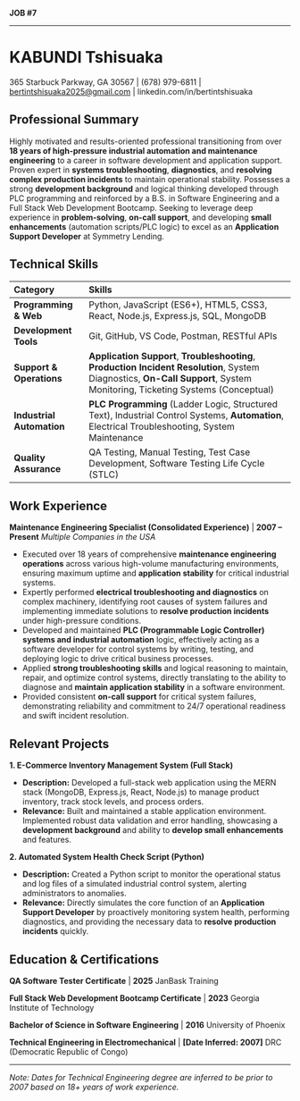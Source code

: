 **JOB #7**

---

# KABUNDI Tshisuaka
365 Starbuck Parkway, GA 30567 | (678) 979-6811 | bertintshisuaka2025@gmail.com | linkedin.com/in/bertintshisuaka

## Professional Summary
Highly motivated and results-oriented professional transitioning from over **18 years of high-pressure industrial automation and maintenance engineering** to a career in software development and application support. Proven expert in **systems troubleshooting**, **diagnostics**, and **resolving complex production incidents** to maintain operational stability. Possesses a strong **development background** and logical thinking developed through PLC programming and reinforced by a B.S. in Software Engineering and a Full Stack Web Development Bootcamp. Seeking to leverage deep experience in **problem-solving**, **on-call support**, and developing **small enhancements** (automation scripts/PLC logic) to excel as an **Application Support Developer** at Symmetry Lending.

## Technical Skills
| Category | Skills |
| :--- | :--- |
| **Programming & Web** | Python, JavaScript (ES6+), HTML5, CSS3, React, Node.js, Express.js, SQL, MongoDB |
| **Development Tools** | Git, GitHub, VS Code, Postman, RESTful APIs |
| **Support & Operations** | **Application Support**, **Troubleshooting**, **Production Incident Resolution**, System Diagnostics, **On-Call Support**, System Monitoring, Ticketing Systems (Conceptual) |
| **Industrial Automation** | **PLC Programming** (Ladder Logic, Structured Text), Industrial Control Systems, **Automation**, Electrical Troubleshooting, System Maintenance |
| **Quality Assurance** | QA Testing, Manual Testing, Test Case Development, Software Testing Life Cycle (STLC) |

## Work Experience

**Maintenance Engineering Specialist (Consolidated Experience)** | **2007 – Present**
*Multiple Companies in the USA*

*   Executed over 18 years of comprehensive **maintenance engineering operations** across various high-volume manufacturing environments, ensuring maximum uptime and **application stability** for critical industrial systems.
*   Expertly performed **electrical troubleshooting and diagnostics** on complex machinery, identifying root causes of system failures and implementing immediate solutions to **resolve production incidents** under high-pressure conditions.
*   Developed and maintained **PLC (Programmable Logic Controller) systems and industrial automation** logic, effectively acting as a software developer for control systems by writing, testing, and deploying logic to drive critical business processes.
*   Applied **strong troubleshooting skills** and logical reasoning to maintain, repair, and optimize control systems, directly translating to the ability to diagnose and **maintain application stability** in a software environment.
*   Provided consistent **on-call support** for critical system failures, demonstrating reliability and commitment to 24/7 operational readiness and swift incident resolution.

## Relevant Projects

**1. E-Commerce Inventory Management System (Full Stack)**
*   **Description:** Developed a full-stack web application using the MERN stack (MongoDB, Express.js, React, Node.js) to manage product inventory, track stock levels, and process orders.
*   **Relevance:** Built and maintained a stable application environment. Implemented robust data validation and error handling, showcasing a **development background** and ability to **develop small enhancements** and features.

**2. Automated System Health Check Script (Python)**
*   **Description:** Created a Python script to monitor the operational status and log files of a simulated industrial control system, alerting administrators to anomalies.
*   **Relevance:** Directly simulates the core function of an **Application Support Developer** by proactively monitoring system health, performing diagnostics, and providing the necessary data to **resolve production incidents** quickly.

## Education & Certifications

**QA Software Tester Certificate** | **2025**
JanBask Training

**Full Stack Web Development Bootcamp Certificate** | **2023**
Georgia Institute of Technology

**Bachelor of Science in Software Engineering** | **2016**
University of Phoenix

**Technical Engineering in Electromechanical** | **[Date Inferred: 2007]**
DRC (Democratic Republic of Congo)

---
*Note: Dates for Technical Engineering degree are inferred to be prior to 2007 based on 18+ years of work experience.*
